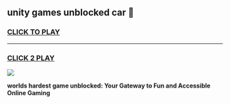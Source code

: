 
## unity games unblocked car 👋
<h3>
<a href="https://premium.freeplayer.one?title=unity_games_unblocked_car&ref=13F">CLICK TO PLAY</a></h3>
<hr>

<h3>
<a href="https://premium.freeplayer.one?title=unity_games_unblocked_car&ref=13F">CLICK 2 PLAY</a>
  
</h3>

<a href="https://premium.freeplayer.one?title=unity_games_unblocked_car&ref=12F/"><img src="https://clearcache.store/games.png"></a>


**worlds hardest game unblocked: Your Gateway to Fun and Accessible Online Gaming**
